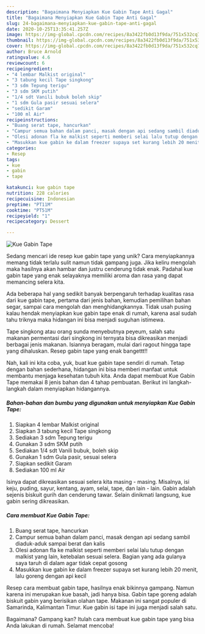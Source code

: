 ```yaml
---
description: "Bagaimana Menyiapkan Kue Gabin Tape Anti Gagal"
title: "Bagaimana Menyiapkan Kue Gabin Tape Anti Gagal"
slug: 24-bagaimana-menyiapkan-kue-gabin-tape-anti-gagal
date: 2020-10-25T13:35:41.257Z
image: https://img-global.cpcdn.com/recipes/8a3422fb0d13f9da/751x532cq70/kue-gabin-tape-foto-resep-utama.jpg
thumbnail: https://img-global.cpcdn.com/recipes/8a3422fb0d13f9da/751x532cq70/kue-gabin-tape-foto-resep-utama.jpg
cover: https://img-global.cpcdn.com/recipes/8a3422fb0d13f9da/751x532cq70/kue-gabin-tape-foto-resep-utama.jpg
author: Bruce Arnold
ratingvalue: 4.6
reviewcount: 6
recipeingredient:
- "4 lembar Malkist original"
- "3 tabung kecil Tape singkong"
- "3 sdm Tepung terigu"
- "3 sdm SKM putih"
- "1/4 sdt Vanili bubuk boleh skip"
- "1 sdm Gula pasir sesuai selera"
- "sedikit Garam"
- "100 ml Air"
recipeinstructions:
- "Buang serat tape, hancurkan"
- "Campur semua bahan dalam panci, masak dengan api sedang sambil diaduk-aduk sampai berat dan kalis"
- "Olesi adonan fla ke malkist seperti memberi selai lalu tutup dengan malkist yang lain, ketebalan sesuai selera. Bagian yang ada gulanya saya taruh di dalam agar tidak cepat gosong"
- "Masukkan kue gabin ke dalam freezer supaya set kurang lebih 20 menit, lalu goreng dengan api kecil"
categories:
- Resep
tags:
- kue
- gabin
- tape

katakunci: kue gabin tape 
nutrition: 228 calories
recipecuisine: Indonesian
preptime: "PT11M"
cooktime: "PT51M"
recipeyield: "1"
recipecategory: Dessert

---
```



![Kue Gabin Tape](https://img-global.cpcdn.com/recipes/8a3422fb0d13f9da/751x532cq70/kue-gabin-tape-foto-resep-utama.jpg)

Sedang mencari ide resep kue gabin tape yang unik? Cara menyiapkannya memang tidak terlalu sulit namun tidak gampang juga. Jika keliru mengolah maka hasilnya akan hambar dan justru cenderung tidak enak. Padahal kue gabin tape yang enak selayaknya memiliki aroma dan rasa yang dapat memancing selera kita.

Ada beberapa hal yang sedikit banyak berpengaruh terhadap kualitas rasa dari kue gabin tape, pertama dari jenis bahan, kemudian pemilihan bahan segar, sampai cara mengolah dan menghidangkannya. Tidak usah pusing kalau hendak menyiapkan kue gabin tape enak di rumah, karena asal sudah tahu triknya maka hidangan ini bisa menjadi suguhan istimewa.

Tape singkong atau orang sunda menyebutnya peyeum, salah satu makanan permentasi dari singkong ini ternyata bisa dikreasikan menjadi berbagai jenis makanan. Isiannya beragam, mulai dari ragout hingga tape yang dihaluskan. Resep gabin tape yang enak bangettt!!


Nah, kali ini kita coba, yuk, buat kue gabin tape sendiri di rumah. Tetap dengan bahan sederhana, hidangan ini bisa memberi manfaat untuk membantu menjaga kesehatan tubuh kita. Anda dapat membuat Kue Gabin Tape memakai 8 jenis bahan dan 4 tahap pembuatan. Berikut ini langkah-langkah dalam menyiapkan hidangannya.

<!--inarticleads1-->

##### Bahan-bahan dan bumbu yang digunakan untuk menyiapkan Kue Gabin Tape:

1. Siapkan 4 lembar Malkist original
1. Siapkan 3 tabung kecil Tape singkong
1. Sediakan 3 sdm Tepung terigu
1. Gunakan 3 sdm SKM putih
1. Sediakan 1/4 sdt Vanili bubuk, boleh skip
1. Gunakan 1 sdm Gula pasir, sesuai selera
1. Siapkan sedikit Garam
1. Sediakan 100 ml Air


Isinya dapat dikreasikan sesuai selera kita masing - masing. Misalnya, isi keju, puding, sayur, kentang, ayam, selai, tape, dan lain - lain. Gabin adalah sejenis biskuit gurih dan cenderung tawar. Selain dinikmati langsung, kue gabin sering dikreasikan. 

<!--inarticleads2-->

##### Cara membuat Kue Gabin Tape:

1. Buang serat tape, hancurkan
1. Campur semua bahan dalam panci, masak dengan api sedang sambil diaduk-aduk sampai berat dan kalis
1. Olesi adonan fla ke malkist seperti memberi selai lalu tutup dengan malkist yang lain, ketebalan sesuai selera. Bagian yang ada gulanya saya taruh di dalam agar tidak cepat gosong
1. Masukkan kue gabin ke dalam freezer supaya set kurang lebih 20 menit, lalu goreng dengan api kecil


Resep cara membuat gabin tape, hasilnya enak bikinnya gampang. Namun karena ini merupakan kue basah, jadi hanya bisa. Gabin tape goreng adalah biskuit gabin yang berisikan olahan tape. Makanan ini sangat populer di Samarinda, Kalimantan Timur. Kue gabin isi tape ini juga menjadi salah satu. 

Bagaimana? Gampang kan? Itulah cara membuat kue gabin tape yang bisa Anda lakukan di rumah. Selamat mencoba!
